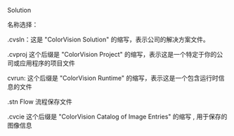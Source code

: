 Solution 

名称选择：

.cvsln：这是 "ColorVision Solution" 的缩写，表示公司的解决方案文件。

.cvproj  这个后缀是 "ColorVision Project" 的缩写，表示这是一个特定于你的公司或应用程序的项目文件

cvrun: 这个后缀是 "ColorVision Runtime" 的缩写，表示这是一个包含运行时信息的文件



.stn  Flow 流程保存文件

.cvcie  这个后缀是 "ColorVision Catalog of Image Entries" 的缩写 , 用于保存的图像信息













